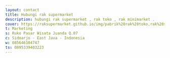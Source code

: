 ```yaml
---
layout: contact
title: Hubungi rak supermarket
description: hubungi rak supermarket , rak toko , rak minimarket .
cover: https://raksupermarket.github.io/img/pabrik%20rak%20toko,rak%20supermarket,rak%20minimarket%20(28).jpg
t: Marketing
s: Ruko Pasar Wisata Juanda Q.07
c: Sidoarjo - East Java - Indonesia
w: 085646104747
ts: 0895339403223
---
```



